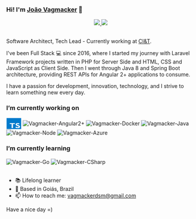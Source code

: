 ### Hi! I'm [João Vagmacker](https://www.linkedin.com/in/joao-vagmacker/) 👋

<div align="center">
  <a href="https://github.com/vagmacker">
  <img height="180em" src="https://github-readme-stats.vercel.app/api?username=vagmacker&show_icons=true&theme=tokyonight&include_all_commits=true&count_private=true"/>
  <img height="180em" src="https://github-readme-stats.vercel.app/api/top-langs/?username=vagmacker&layout=compact&langs_count=7&theme=tokyonight"/>
  </a>
</div>

<br>

Software Architect, Tech Lead - Currently working at [CI&T](https://ciandt.com/).

I've been Full Stack 💻 since 2016, where I started my journey with Laravel Framework projects written in PHP for Server Side and HTML, CSS and JavaScript as Client Side. Then I went through Java 8 and Spring Boot architecture, providing REST APIs for Angular 2+ applications to consume.

I have a passion for development, innovation, technology, and I strive to learn something new every day.

### I’m currently working on
<div style="display: inline_block">
  <img align="center" alt="Vagmacker-Ts" height="30" width="40" src="https://raw.githubusercontent.com/devicons/devicon/master/icons/typescript/typescript-plain.svg">
  <img align="center" alt="Vagmacker-Angular2+" height="30" width="40" src="https://cdn.jsdelivr.net/gh/devicons/devicon/icons/angularjs/angularjs-plain.svg" />
  <img align="center" alt="Vagmacker-Docker" height="30" width="40" src="https://cdn.jsdelivr.net/gh/devicons/devicon/icons/docker/docker-original-wordmark.svg" />
  <img align="center" alt="Vagmacker-Java" height="30" width="40" src="https://cdn.jsdelivr.net/gh/devicons/devicon/icons/java/java-original.svg" />
  <img align="center" alt="Vagmacker-Node" height="30" width="40" src="https://nodejs.org/static/images/logo.svg" />
  <img align="center" alt="Vagmacker-Azure" height="30" width="40" src="https://cdn.jsdelivr.net/gh/devicons/devicon@latest/icons/azure/azure-original-wordmark.svg" />
</div>

### I’m currently learning
<div style="display: inline_block">  
  <img align="center" alt="Vagmacker-Go" height="30" width="40" src="https://cdn.jsdelivr.net/gh/devicons/devicon/icons/go/go-original.svg" />
  <img align="center" alt="Vagmacker-CSharp" height="30" width="40" src="https://cdn.jsdelivr.net/gh/devicons/devicon/icons/csharp/csharp-original.svg" />
</div>

<br>

- :books: Lifelong learner
- :pushpin: Based in Goiás, Brazil
- 📫 How to reach me: vagmackerdsm@gmail.com

Have a nice day =)
